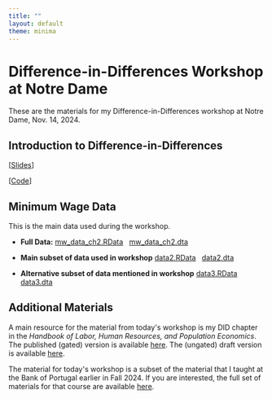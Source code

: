 ```yaml
---
title: ""
layout: default
theme: minima
---
```


# Difference-in-Differences Workshop at Notre Dame

These are the materials for my Difference-in-Differences workshop at Notre Dame, Nov. 14, 2024.

## Introduction to Difference-in-Differences

[[Slides](01_DID-Introduction.html)]

[[Code](01_DID-Introduction.R)]


## Minimum Wage Data

This is the main data used during the workshop.

* **Full Data:** [mw_data_ch2.RData](mw_data_ch2.RData) &nbsp; [mw_data_ch2.dta](mw_data_ch2.dta)

* **Main subset of data used in workshop** [data2.RData](data2.RData) &nbsp; [data2.dta](data2.dta)

* **Alternative subset of data mentioned in workshop** [data3.RData](data3.RData) &nbsp; [data3.dta](data3.dta)


## Additional Materials

A main resource for the material from today's workshop is my DID chapter in the *Handbook of Labor, Human Resources, and Population Economics*.  The published (gated) version is available [here](https://link.springer.com/referenceworkentry/10.1007/978-3-319-57365-6_352-1).   The (ungated) draft version is available [here](https://bcallaway11.github.io/files/Callaway-Chapter-2022/main.pdf).

The material for today's workshop is a subset of the material that I taught at the Bank of Portugal earlier in Fall 2024.  If you are interested, the full set of materials for that course are available [here](https://github.com/bcallaway11/bank-of-portugal).
